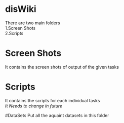 # disWiki

There are two main folders</br>
1.Screen Shots</br>
2.Scripts

# Screen Shots
It contains the screen shots of output of the given tasks

# Scripts 
It contains the scripts for each individual tasks</br>
*It Needs to change in future*

#DataSets
Put all the aquaint datasets in this folder
